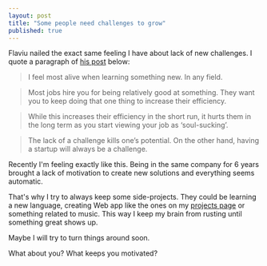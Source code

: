 ```yaml
---
layout: post
title: "Some people need challenges to grow"
published: true
---
```


Flaviu nailed the exact same feeling I have about lack of new challenges. I quote a paragraph of [his post](http://blog.eval.me/why-i-quit-my-job-to-build-eval-me) below:


>I feel most alive when learning something new. In any field.

>Most jobs hire you for being relatively good at something. They want you to keep doing that one thing to increase their efficiency.

>While this increases their efficiency in the short run, it hurts them in the long term as you start viewing your job as ‘soul-sucking’.

>The lack of a challenge kills one’s potential. On the other hand, having a startup will always be a challenge.

Recently I'm feeling exactly like this. Being in the same company for 6 years brought a lack of motivation to create new solutions and everything seems automatic.

That's why I try to always keep some side-projects. They could be learning a new language, creating Web app like the ones on my [projects page](http://carlosedp.com/projects) or something related to music. This way I keep my brain from rusting until something great shows up.

Maybe I will try to turn things around soon.

What about you? What keeps you motivated?
